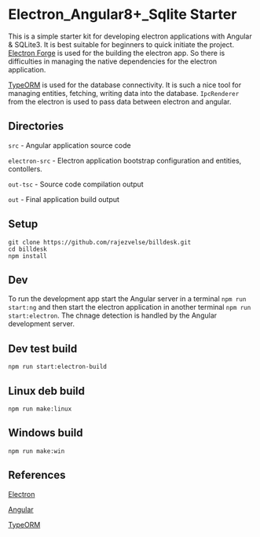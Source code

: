 # Electron_Angular8+_Sqlite Starter

This is a simple starter kit for developing electron applications with Angular & SQLite3. It is best suitable for beginners to quick initiate the project. [Electron Forge](https://www.electronforge.io/) is used for the building the electron app. So there is difficulties in managing the native dependencies for the electron application.

[TypeORM](https://typeorm.io/#/) is used for the database connectivity. It is such a nice tool for managing entities, fetching, writing data into the database. `IpcRenderer` from the electron is used to pass data between electron and angular.

## Directories

`src` - Angular application source code

`electron-src` - Electron application bootstrap configuration and entities, contollers.

`out-tsc` - Source code compilation output

`out` - Final application build output

## Setup
```
git clone https://github.com/rajezvelse/billdesk.git
cd billdesk
npm install
```

## Dev

To run the development app start the Angular server in a terminal `npm run start:ng` and then start the electron application in another terminal `npm run start:electron`. The chnage detection is handled by the Angular development server.

## Dev test build

`npm run start:electron-build`

## Linux deb build

`npm run make:linux`

## Windows build

`npm run make:win`

## References
[Electron](https://electronjs.org/)

[Angular](https://angular.io/)

[TypeORM](https://typeorm.io/#/)

